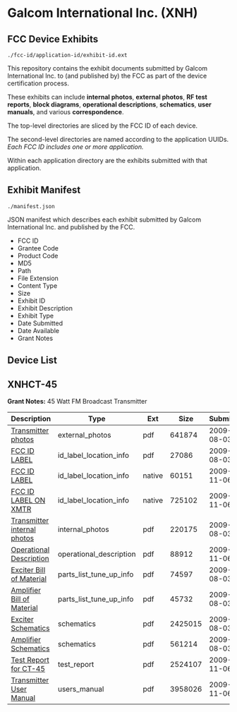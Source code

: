 # Galcom International Inc. (XNH)
## FCC Device Exhibits

```
./fcc-id/application-id/exhibit-id.ext
```

This repository contains the exhibit documents submitted by Galcom International Inc. to (and published by) the FCC as part of the device certification process.

These exhibits can include **internal photos**, **external photos**, **RF test reports**, **block diagrams**, **operational descriptions**, **schematics**, **user manuals**, and various **correspondence**.

The top-level directories are sliced by the FCC ID of each device.

The second-level directories are named according to the application UUIDs. *Each FCC ID includes one or more application.*

Within each application directory are the exhibits submitted with that application. 

## Exhibit Manifest

```
./manifest.json
```

JSON manifest which describes each exhibit submitted by Galcom International Inc. and published by the FCC.

- FCC ID
- Grantee Code
- Product Code
- MD5
- Path
- File Extension
- Content Type
- Size
- Exhibit ID
- Exhibit Description
- Exhibit Type
- Date Submitted
- Date Available
- Grant Notes

## Device List
## XNHCT-45
**Grant Notes:** 45 Watt FM Broadcast Transmitter

| Description | Type | Ext | Size | Submitted | Available |
| ----------- | ---- | --- | ---- | --------- | --------- |
| [Transmitter photos](XNHCT-45/2e88a1f4abc25bedfc5865b286d118fb/1148418.pdf) | external_photos | pdf | 641874 | 2009-08-03 | 2009-12-04 |
| [FCC ID LABEL](XNHCT-45/2e88a1f4abc25bedfc5865b286d118fb/1148420.pdf) | id_label_location_info | pdf | 27086 | 2009-08-03 | 2009-12-04 |
| [FCC ID LABEL](XNHCT-45/2e88a1f4abc25bedfc5865b286d118fb/1195334.native) | id_label_location_info | native | 60151 | 2009-11-06 | 2009-12-04 |
| [FCC ID LABEL ON XMTR](XNHCT-45/2e88a1f4abc25bedfc5865b286d118fb/1195335.native) | id_label_location_info | native | 725102 | 2009-11-06 | 2009-12-04 |
| [Transmitter internal photos](XNHCT-45/2e88a1f4abc25bedfc5865b286d118fb/1148419.pdf) | internal_photos | pdf | 220175 | 2009-08-03 | 2009-12-04 |
| [Operational Description](XNHCT-45/2e88a1f4abc25bedfc5865b286d118fb/1195336.pdf) | operational_description | pdf | 88912 | 2009-11-06 | 2009-12-04 |
| [Exciter Bill of Material](XNHCT-45/2e88a1f4abc25bedfc5865b286d118fb/1148414.pdf) | parts_list_tune_up_info | pdf | 74597 | 2009-08-03 | 2009-12-04 |
| [Amplifier Bill of Material](XNHCT-45/2e88a1f4abc25bedfc5865b286d118fb/1148415.pdf) | parts_list_tune_up_info | pdf | 45732 | 2009-08-03 | 2009-12-04 |
| [Exciter Schematics](XNHCT-45/2e88a1f4abc25bedfc5865b286d118fb/1148416.pdf) | schematics | pdf | 2425015 | 2009-08-03 | 2009-12-04 |
| [Amplifier Schematics](XNHCT-45/2e88a1f4abc25bedfc5865b286d118fb/1148417.pdf) | schematics | pdf | 561214 | 2009-08-03 | 2009-12-04 |
| [Test Report for CT-45](XNHCT-45/2e88a1f4abc25bedfc5865b286d118fb/1195369.pdf) | test_report | pdf | 2524107 | 2009-11-06 | 2009-12-04 |
| [Transmitter User Manual](XNHCT-45/2e88a1f4abc25bedfc5865b286d118fb/1195368.pdf) | users_manual | pdf | 3958026 | 2009-11-06 | 2009-12-04 |
